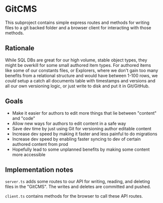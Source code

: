 # GitCMS

This subproject contains simple express routes and methods for writing files to a git backed folder and a browser client for interacting with those methods.

## Rationale

While SQL DBs are great for our high volume, stable object types, they might be overkill for some small authored item types. For authored items like some of our constants files, or Explorers, where we don't gain too many benefits from a relational structure and would have between 1-100 rows, we _could_ setup a catch all documents table with timestamps and versions and all our own versioning logic, or just write to disk and put it in Git/GitHub.

## Goals

-   Make it easier for authors to edit more things that lie between "content" and "code"
-   Allow new ways for authors to edit content in a safe way
-   Save dev time by just using Git for versioning author editable content
-   Increase dev speed by making it faster and less painful to do migrations
-   Increase dev speed by enabling faster syncing to dev of certain authored content from prod
-   Hopefully lead to some unplanned benefits by making some content more accessible

## Implementation notes

`server.ts` adds some routes to our API for writing, reading, and deleting files in the "GitCMS". The writes and deletes are committed and pushed.

`client.ts` contains methods for the browser to call these API routes.
